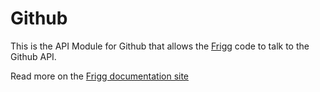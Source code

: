 # Github

This is the API Module for Github that allows the [Frigg](https://friggframework.org) code to talk to the Github API.

Read more on the [Frigg documentation site](https://docs.friggframework.org/api-modules/list/github)
